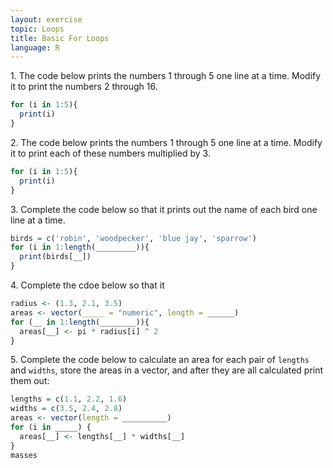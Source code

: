 ```yaml
---
layout: exercise
topic: Loops
title: Basic For Loops
language: R
---
```


1\. The code below prints the numbers 1 through 5 one line at a time. Modify it to print the numbers 2 through 16.

```r
for (i in 1:5){
  print(i)
}
```

2\. The code below prints the numbers 1 through 5 one line at a time. Modify it to print each of these numbers multiplied by 3.

```r
for (i in 1:5){
  print(i)
}
```

3\. Complete the code below so that it prints out the name of each bird one line at a time.

```r
birds = c('robin', 'woodpecker', 'blue jay', 'sparrow')
for (i in 1:length(_________)){
  print(birds[__])
}
```

4\. Complete the cdoe below so that it 

```r
radius <- (1.3, 2.1, 3.5)
areas <- vector(_____ = "numeric", length = ______)
for (__ in 1:length(________)){
  areas[__] <- pi * radius[i] ^ 2
}
```

5\. Complete the code below to calculate an area for each pair of `lengths` and `widths`, store the areas in a vector, and after they are all calculated print them out: 

```r
lengths = c(1.1, 2.2, 1.6)
widths = c(3.5, 2.4, 2.8)
areas <- vector(length = __________)
for (i in _____) {
  areas[__] <- lengths[__] * widths[__]
}
masses
```

